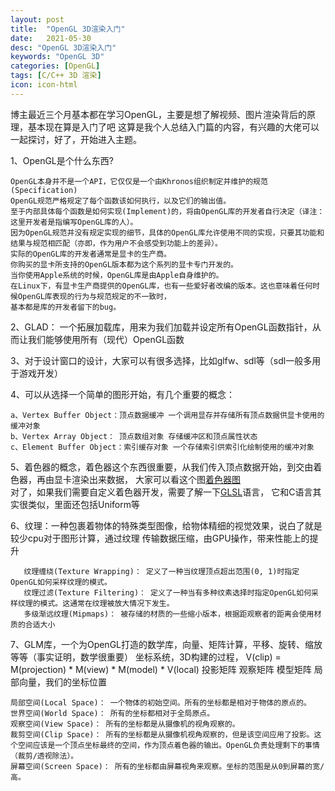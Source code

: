 ```yaml
---
layout: post
title:  "OpenGL 3D渲染入门"
date:   2021-05-30
desc: "OpenGL 3D渲染入门"
keywords: "OpenGL 3D"
categories: [OpenGL]
tags: [C/C++ 3D 渲染]
icon: icon-html
---
```


博主最近三个月基本都在学习OpenGL，主要是想了解视频、图片渲染背后的原理，基本现在算是入门了吧
这算是我个人总结入门篇的内容，有兴趣的大佬可以一起探讨，好了，开始进入主题。

1、OpenGL是个什么东西?

    OpenGL本身并不是一个API，它仅仅是一个由Khronos组织制定并维护的规范(Specification)
    OpenGL规范严格规定了每个函数该如何执行，以及它们的输出值。
    至于内部具体每个函数是如何实现(Implement)的，将由OpenGL库的开发者自行决定（译注：这里开发者是指编写OpenGL库的人）。
    因为OpenGL规范并没有规定实现的细节，具体的OpenGL库允许使用不同的实现，只要其功能和结果与规范相匹配（亦即，作为用户不会感受到功能上的差异）。
    实际的OpenGL库的开发者通常是显卡的生产商。
    你购买的显卡所支持的OpenGL版本都为这个系列的显卡专门开发的。
    当你使用Apple系统的时候，OpenGL库是由Apple自身维护的。
    在Linux下，有显卡生产商提供的OpenGL库，也有一些爱好者改编的版本。这也意味着任何时候OpenGL库表现的行为与规范规定的不一致时，
    基本都是库的开发者留下的bug。

2、GLAD： 一个拓展加载库，用来为我们加载并设定所有OpenGL函数指针，从而让我们能够使用所有（现代）OpenGL函数

3、对于设计窗口的设计，大家可以有很多选择，比如glfw、sdl等（sdl一般多用于游戏开发）

4、可以从选择一个简单的图形开始，有几个重要的概念：

    a、Vertex Buffer Object：顶点数据缓冲 一个调用显存并存储所有顶点数据供显卡使用的缓冲对象
    b、Vertex Array Object： 顶点数组对象 存储缓冲区和顶点属性状态
    c、Element Buffer Object：索引缓存对象 一个存储索引供索引化绘制使用的缓冲对象
    
5、着色器的概念，着色器这个东西很重要，从我们传入顶点数据开始，到交由着色器，再由显卡渲染出来数据，
   大家可以看这个图[着色器图](https://learnopengl-cn.github.io/img/01/04/pipeline.png)  
   对了，如果我们需要自定义着色器开发，需要了解一下[GLSL](https://www.khronos.org/opengl/wiki/Core_Language_(GLSL))语言，
   它和C语言其实很类似，里面还包括Uniform等
   
6、纹理：一种包裹着物体的特殊类型图像，给物体精细的视觉效果，说白了就是较少cpu对于图形计算，通过纹理
   传输数据压缩，由GPU操作，带来性能上的提升
   
       纹理缠绕(Texture Wrapping)： 定义了一种当纹理顶点超出范围(0, 1)时指定OpenGL如何采样纹理的模式。
       纹理过滤(Texture Filtering)： 定义了一种当有多种纹素选择时指定OpenGL如何采样纹理的模式。这通常在纹理被放大情况下发生。
       多级渐远纹理(Mipmaps)： 被存储的材质的一些缩小版本，根据距观察者的距离会使用材质的合适大小
   
7、GLM库，一个为OpenGL打造的数学库，向量、矩阵计算，平移、旋转、缩放等等（事实证明，数学很重要）
   坐标系统，3D构建的过程，
   V(clip) = M(projection) * M(view) * M(model) * V(local)
             投影矩阵         观察矩阵    模型矩阵    局部向量，我们的坐标位置   
             
    局部空间(Local Space)： 一个物体的初始空间。所有的坐标都是相对于物体的原点的。
    世界空间(World Space)： 所有的坐标都相对于全局原点。
    观察空间(View Space)： 所有的坐标都是从摄像机的视角观察的。
    裁剪空间(Clip Space)： 所有的坐标都是从摄像机视角观察的，但是该空间应用了投影。这个空间应该是一个顶点坐标最终的空间，作为顶点着色器的输出。OpenGL负责处理剩下的事情（裁剪/透视除法）。
    屏幕空间(Screen Space)： 所有的坐标都由屏幕视角来观察。坐标的范围是从0到屏幕的宽/高。             
                 